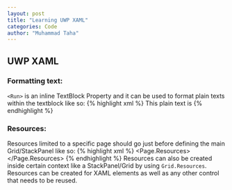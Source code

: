 ```yaml
---
layout: post
title: "Learning UWP XAML"
categories: Code
author: "Muhammad Taha"
---
```


## UWP XAML

### Formatting text:
`<Run>` is an inline TextBlock Property and it can be used to format plain texts within the textblock like so:
{% highlight xml %}
<TextBlock Name="myText" TextWrapping="Wrap">
    This plain text is
    <Run FontStyle="Italic" Text="now formatted"/>
</TextBlock>
{% endhighlight %}

### Resources:
Resources limited to a specific page should go just before defining the main Grid/StackPanel like so:
{% highlight xml %}
<Page.Resources>
    <Style TargetType="ControlName">
        <Setter Property="PropertyName" Value="PropertyValue" />
        <Setter Property="AnotherPropertyName" Value="AnotherPropertyValue" />
    </Style>
</Page.Resources>
{% endhighlight %}
Resources can also be created inside certain context like a StackPanel/Grid by using `Grid.Resources`. Resources can be created for XAML elements as well as any other control that needs to be reused.
